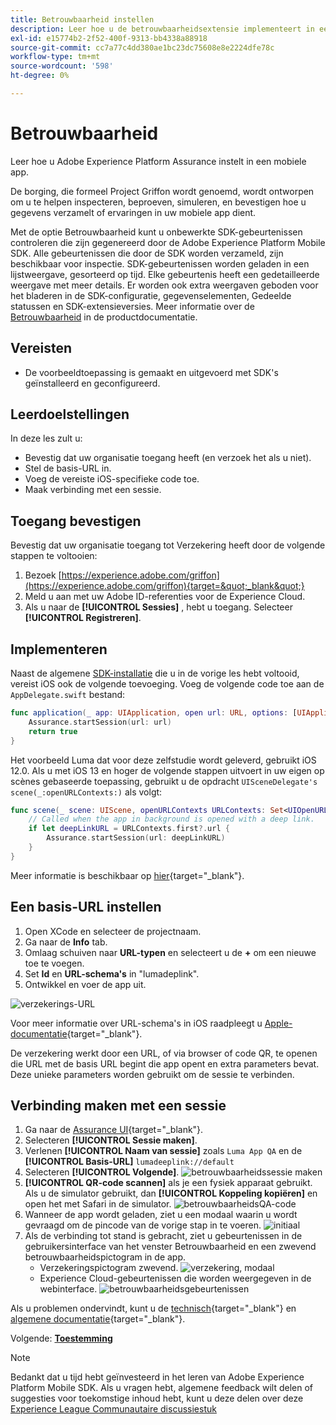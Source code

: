 ```yaml
---
title: Betrouwbaarheid instellen
description: Leer hoe u de betrouwbaarheidsextensie implementeert in een mobiele app.
exl-id: e15774b2-2f52-400f-9313-bb4338a88918
source-git-commit: cc7a77c4dd380ae1bc23dc75608e8e2224dfe78c
workflow-type: tm+mt
source-wordcount: '598'
ht-degree: 0%

---
```


# Betrouwbaarheid

Leer hoe u Adobe Experience Platform Assurance instelt in een mobiele app.

De borging, die formeel Project Griffon wordt genoemd, wordt ontworpen om u te helpen inspecteren, beproeven, simuleren, en bevestigen hoe u gegevens verzamelt of ervaringen in uw mobiele app dient.

Met de optie Betrouwbaarheid kunt u onbewerkte SDK-gebeurtenissen controleren die zijn gegenereerd door de Adobe Experience Platform Mobile SDK. Alle gebeurtenissen die door de SDK worden verzameld, zijn beschikbaar voor inspectie. SDK-gebeurtenissen worden geladen in een lijstweergave, gesorteerd op tijd. Elke gebeurtenis heeft een gedetailleerde weergave met meer details. Er worden ook extra weergaven geboden voor het bladeren in de SDK-configuratie, gegevenselementen, Gedeelde statussen en SDK-extensieversies. Meer informatie over de [Betrouwbaarheid](https://aep-sdks.gitbook.io/docs/foundation-extensions/adobe-experience-platform-assurance) in de productdocumentatie.


## Vereisten

* De voorbeeldtoepassing is gemaakt en uitgevoerd met SDK&#39;s geïnstalleerd en geconfigureerd.

## Leerdoelstellingen

In deze les zult u:

* Bevestig dat uw organisatie toegang heeft (en verzoek het als u niet).
* Stel de basis-URL in.
* Voeg de vereiste iOS-specifieke code toe.
* Maak verbinding met een sessie.

## Toegang bevestigen

Bevestig dat uw organisatie toegang tot Verzekering heeft door de volgende stappen te voltooien:

1. Bezoek [https://experience.adobe.com/griffon](https://experience.adobe.com/griffon){target=&quot;_blank&quot;}
1. Meld u aan met uw Adobe ID-referenties voor de Experience Cloud.
1. Als u naar de **[!UICONTROL Sessies]** , hebt u toegang. Selecteer **[!UICONTROL Registreren]**.

## Implementeren

Naast de algemene [SDK-installatie](install-sdks.md) die u in de vorige les hebt voltooid, vereist iOS ook de volgende toevoeging. Voeg de volgende code toe aan de `AppDelegate.swift` bestand:

```swift
func application(_ app: UIApplication, open url: URL, options: [UIApplication.OpenURLOptionsKey: Any] = [:]) -> Bool {
    Assurance.startSession(url: url)
    return true
}
```

Het voorbeeld Luma dat voor deze zelfstudie wordt geleverd, gebruikt iOS 12.0. Als u met iOS 13 en hoger de volgende stappen uitvoert in uw eigen op scènes gebaseerde toepassing, gebruikt u de opdracht `UISceneDelegate's scene(_:openURLContexts:)` als volgt:

```swift
func scene(_ scene: UIScene, openURLContexts URLContexts: Set<UIOpenURLContext>) {
    // Called when the app in background is opened with a deep link.
    if let deepLinkURL = URLContexts.first?.url {
        Assurance.startSession(url: deepLinkURL)
    }
}
```

Meer informatie is beschikbaar op [hier](https://aep-sdks.gitbook.io/docs/foundation-extensions/adobe-experience-platform-assurance#implement-aep-assurance-session-start-apis-ios-only){target=&quot;_blank&quot;}.

## Een basis-URL instellen

1. Open XCode en selecteer de projectnaam.
1. Ga naar de **Info** tab.
1. Omlaag schuiven naar **URL-typen** en selecteert u de **+** om een nieuwe toe te voegen.
1. Set **Id** en **URL-schema&#39;s** in &quot;lumadeplink&quot;.
1. Ontwikkel en voer de app uit.

![verzekerings-URL](assets/mobile-assurance-url-type.png)

Voor meer informatie over URL-schema&#39;s in iOS raadpleegt u [Apple-documentatie](https://developer.apple.com/documentation/xcode/defining-a-custom-url-scheme-for-your-app){target=&quot;_blank&quot;}.

De verzekering werkt door een URL, of via browser of code QR, te openen die URL met de basis URL begint die app opent en extra parameters bevat. Deze unieke parameters worden gebruikt om de sessie te verbinden.

## Verbinding maken met een sessie

1. Ga naar de [Assurance UI](https://experience.adobe.com/griffon){target=&quot;_blank&quot;}.
1. Selecteren **[!UICONTROL Sessie maken]**.
1. Verlenen **[!UICONTROL Naam van sessie]** zoals `Luma App QA` en de **[!UICONTROL Basis-URL]** `lumadeeplink://default`
1. Selecteren **[!UICONTROL Volgende]**.
   ![betrouwbaarheidssessie maken](assets/mobile-assurance-create-session.png)
1. **[!UICONTROL QR-code scannen]** als je een fysiek apparaat gebruikt. Als u de simulator gebruikt, dan **[!UICONTROL Koppeling kopiëren]** en open het met Safari in de simulator.
   ![betrouwbaarheidsQA-code](assets/mobile-assurance-qr-code.png)
1. Wanneer de app wordt geladen, ziet u een modaal waarin u wordt gevraagd om de pincode van de vorige stap in te voeren.
   ![initiaal](assets/mobile-assurance-enter-pin.png)
1. Als de verbinding tot stand is gebracht, ziet u gebeurtenissen in de gebruikersinterface van het venster Betrouwbaarheid en een zwevend betrouwbaarheidspictogram in de app.
   * Verzekeringspictogram zwevend.
      ![verzekering, modaal](assets/mobile-assurance-modal.png)
   * Experience Cloud-gebeurtenissen die worden weergegeven in de webinterface.
      ![betrouwbaarheidsgebeurtenissen](assets/mobile-assurance-events.png)

Als u problemen ondervindt, kunt u de [technisch](https://aep-sdks.gitbook.io/docs/foundation-extensions/adobe-experience-platform-assurance){target=&quot;_blank&quot;} en [algemene documentatie](https://aep-sdks.gitbook.io/docs/beta/project-griffon){target=&quot;_blank&quot;}.

Volgende: **[Toestemming](consent.md)**

>[!NOTE]
>
>Bedankt dat u tijd hebt geïnvesteerd in het leren van Adobe Experience Platform Mobile SDK. Als u vragen hebt, algemene feedback wilt delen of suggesties voor toekomstige inhoud hebt, kunt u deze delen over deze [Experience League Communautaire discussiestuk](https://experienceleaguecommunities.adobe.com/t5/adobe-experience-platform-launch/tutorial-discussion-implement-adobe-experience-cloud-in-mobile/td-p/443796)